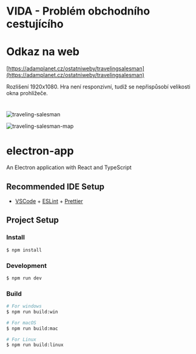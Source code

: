 # VIDA - Problém obchodního cestujícího

# Odkaz na web
[https://adamplanet.cz/ostatniweby/travelingsalesman](https://adamplanet.cz/ostatniweby/travelingsalesman)

Rozlišení 1920x1080. Hra není responzivní, tudíž se nepřispůsobí velikosti okna prohlížeče.

#

![traveling-salesman](https://github.com/AdamBurysek/0131_traveling-salesman/assets/114564710/03da34c3-75fb-44d9-81a4-d97079436831)

![traveling-salesman-map](https://github.com/AdamBurysek/0131_traveling-salesman/assets/114564710/e19a7ad7-7329-48d4-93f7-e0d8ee2000b8)


#

#

#


# electron-app

An Electron application with React and TypeScript

## Recommended IDE Setup

- [VSCode](https://code.visualstudio.com/) + [ESLint](https://marketplace.visualstudio.com/items?itemName=dbaeumer.vscode-eslint) + [Prettier](https://marketplace.visualstudio.com/items?itemName=esbenp.prettier-vscode)

## Project Setup

### Install

```bash
$ npm install
```

### Development

```bash
$ npm run dev
```

### Build

```bash
# For windows
$ npm run build:win

# For macOS
$ npm run build:mac

# For Linux
$ npm run build:linux
```
